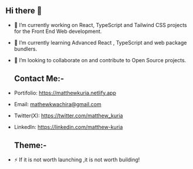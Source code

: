## Hi there 👋

- 🔭 I’m currently working on React, TypeScript and Tailwind CSS projects for the Front End Web development.
- 🌱 I’m currently learning Advanced React , TypeScript and web package bundlers.
- 👯 I’m looking to collaborate on and contribute to Open Source projects.
  
  ## Contact Me:-
  
- Portifolio: https://matthewkuria.netlify.app
- Email: mathewkwachira@gmail.com
- Twitter(X): https://twitter.com/matthew_kuria
- LinkedIn: https://linkedin.com/matthew-kuria
  
  ## Theme:-
- ⚡ If it is not worth launching ,it is not worth building!

